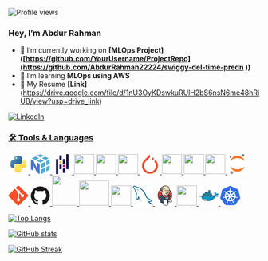 <!-- Profile Views -->
<p align="left"> 
  <img src="https://komarev.com/ghpvc/?username=AbdurRahman22224&label=Profile%20views&color=0e75b6&style=flat" alt="Profile views" /> 
</p>

<!-- Intro -->
###  Hey, I’m Abdur Rahman  
- 🔭 I’m currently working on **[MLOps Project]([https://github.com/YourUsername/ProjectRepo](https://github.com/AbdurRahman22224/swiggy-del-time-predn ))**  
- 🌱 I’m learning **MLOps using AWS**
- 📄 My Resume **[Link]**(https://drive.google.com/file/d/1nU3OyKDswkuRUlH2bS6nsN6me48hRiUB/view?usp=drive_link)

<!-- Social Icons -->
<p align="left">
  <a href="https://linkedin.com/in/AbdurRahman22224" target="blank">
    <img src="https://raw.githubusercontent.com/rahuldkjain/github-profile-readme-generator/master/src/images/icons/Social/linked-in-alt.svg" alt="LinkedIn" height="30" width="40" />
</p>

<!-- Tools & Languages -->
### 🛠 Tools & Languages
<p>
  <img src="https://raw.githubusercontent.com/devicons/devicon/master/icons/python/python-original.svg" width="40" height="40"/>
  <img src="https://raw.githubusercontent.com/devicons/devicon/master/icons/numpy/numpy-original.svg" width="40" height="40"/>
  <img src="https://raw.githubusercontent.com/devicons/devicon/master/icons/pandas/pandas-original.svg" width="40" height="40"/>
  <img src="https://upload.wikimedia.org/wikipedia/commons/8/84/Matplotlib_icon.svg" width="40" height="40"/>
  <img src="https://streamlit.io/images/brand/streamlit-mark-color.svg" width="40" height="40"/>
  <img src="https://upload.wikimedia.org/wikipedia/commons/2/2d/Tensorflow_logo.svg" width="40" height="40"/>
  <img src="https://raw.githubusercontent.com/devicons/devicon/master/icons/pytorch/pytorch-original.svg" width="40" height="40"/>
  <img src="https://upload.wikimedia.org/wikipedia/commons/a/ae/Keras_logo.svg" width="40" height="40"/>
  <img src="https://upload.wikimedia.org/wikipedia/commons/0/05/Scikit_learn_logo_small.svg" width="40" height="40"/>
  <img src="https://upload.wikimedia.org/wikipedia/commons/3/32/OpenCV_Logo_with_text_svg_version.svg" width="40" height="40"/>
  <img src="https://raw.githubusercontent.com/devicons/devicon/master/icons/jupyter/jupyter-original.svg" width="40" height="40"/>
  <img src="https://raw.githubusercontent.com/devicons/devicon/master/icons/git/git-original.svg" width="40" height="40"/>
  <img src="https://raw.githubusercontent.com/devicons/devicon/master/icons/github/github-original.svg" width="40" height="40"/>
  <img src="https://dvc.org/img/logo.svg" width="50" height="60"/>
  <img src="https://raw.githubusercontent.com/mlflow/mlflow/master/docs/source/_static/MLflow-logo-final-black.png" width="60" height="50"/>
  <img src="https://fastapi.tiangolo.com/img/logo-margin/logo-teal.png" width="40" height="40"/>
  <img src="https://raw.githubusercontent.com/devicons/devicon/master/icons/mysql/mysql-original.svg" width="40" height="40"/>
  <img src="https://raw.githubusercontent.com/devicons/devicon/master/icons/jenkins/jenkins-original.svg" width="40" height="40"/>
  <img src="https://upload.wikimedia.org/wikipedia/commons/9/93/Amazon_Web_Services_Logo.svg" width="40" height="40"/>
  <img src="https://raw.githubusercontent.com/devicons/devicon/master/icons/docker/docker-original.svg" width="40" height="40"/>
  <img src="https://raw.githubusercontent.com/devicons/devicon/master/icons/kubernetes/kubernetes-plain.svg" width="40" height="40"/>
</p>


<!-- Most Used Languages -->
![Top Langs](https://github-readme-stats.vercel.app/api/top-langs/?username=AbdurRahman22224&layout=compact&theme=github_dark)

<!-- GitHub Stats -->
![GitHub stats](https://github-readme-stats.vercel.app/api?username=AbdurRahman22224&show_icons=true&count_private=true&theme=github_dark)

<!-- Streak Stats -->
![GitHub Streak](https://streak-stats.demolab.com?user=AbdurRahman22224&theme=github-dark)


